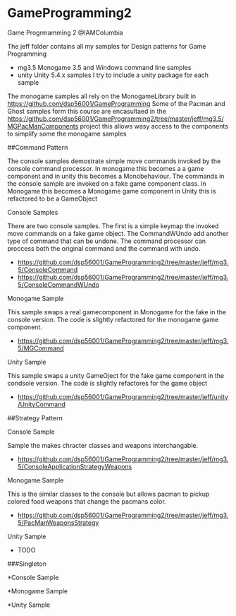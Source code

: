 
# GameProgramming2
Game Progrmamming 2 @IAMColumbia

The jeff folder contains all my samples for Design patterns for Game Programming

- mg3.5 Monogame 3.5 and Windows command line samples 
- unity Unity 5.4.x samples I try to include a unity package for each sample

The monogame samples all rely on the MonogameLibrary built in https://github.com/dsp56001/GameProgramming
Some of the Pacman and Ghost samples form this course are encasultaed in the https://github.com/dsp56001/GameProgramming2/tree/master/jeff/mg3.5/MGPacManComponents project this allows wasy access to the components to simplify some the monogame samples

##Command Pattern

The console samples demostrate simple move commands invoked by the console command processor. In monogame this becomes a a game component and in unity this becomes a Monobehaviour. The commands in the console sample are invoked on a fake game component class. In Monogame this becomes a Monogame game component in Unity this is refactored to be a GameObject

Console Samples

There are two console samples. The first is a simple keymap the invoked move commands on a fake game object. The CommandWUndo add another type of command that can be undone. The command processor can proccess both the original command and the command with undo.

* https://github.com/dsp56001/GameProgramming2/tree/master/jeff/mg3.5/ConsoleCommand
* https://github.com/dsp56001/GameProgramming2/tree/master/jeff/mg3.5/ConsoleCommandWUndo

Monogame Sample

This sample swaps a real gamecomponent in Monogame for the fake in the console version. The code is slightly refactored for the monogame game component.

* https://github.com/dsp56001/GameProgramming2/tree/master/jeff/mg3.5/MGCommand

Unity Sample

This sample swaps a unity GameOject for the fake game component in the condsole version. The code is slightly refactores for the game object

* https://github.com/dsp56001/GameProgramming2/tree/master/jeff/unity/UnityCommand

##Strategy Pattern

Console Sample

Sample the makes chracter classes and weapons interchangable.


* https://github.com/dsp56001/GameProgramming2/tree/master/jeff/mg3.5/ConsoleApplicationStrategyWeapons

Monogame Sample

This is the similar classes to the console but allows pacman to pickup colored food weapons that change the pacmans color. 

* https://github.com/dsp56001/GameProgramming2/tree/master/jeff/mg3.5/PacManWeaponsStrategy

Unity Sample
* TODO

###Singleton

*Console Sample

*Monogame Sample

*Unity Sample

